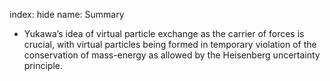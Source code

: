 index: hide
name: Summary

  * Yukawa’s idea of virtual particle exchange as the carrier of forces is crucial, with virtual particles being formed in temporary violation of the conservation of mass-energy as allowed by the Heisenberg uncertainty principle.
